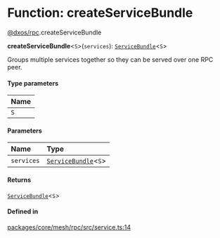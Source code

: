 # Function: createServiceBundle

[@dxos/rpc](../modules/dxos_rpc.md).createServiceBundle

**createServiceBundle**<`S`\>(`services`): [`ServiceBundle`](../types/dxos_rpc.ServiceBundle.md)<`S`\>

Groups multiple services together so they can be served over one RPC peer.

#### Type parameters

| Name |
| :------ |
| `S` |

#### Parameters

| Name | Type |
| :------ | :------ |
| `services` | [`ServiceBundle`](../types/dxos_rpc.ServiceBundle.md)<`S`\> |

#### Returns

[`ServiceBundle`](../types/dxos_rpc.ServiceBundle.md)<`S`\>

#### Defined in

[packages/core/mesh/rpc/src/service.ts:14](https://github.com/dxos/dxos/blob/main/packages/core/mesh/rpc/src/service.ts#L14)
